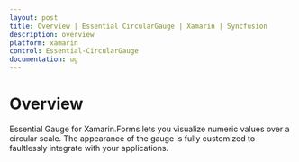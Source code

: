 ```yaml
---
layout: post
title: Overview | Essential CircularGauge | Xamarin | Syncfusion
description: overview
platform: xamarin
control: Essential-CircularGauge
documentation: ug
---
```


# Overview

Essential Gauge for Xamarin.Forms lets you visualize numeric values over a circular scale. The appearance of the gauge is fully customized to faultlessly integrate with your applications.

